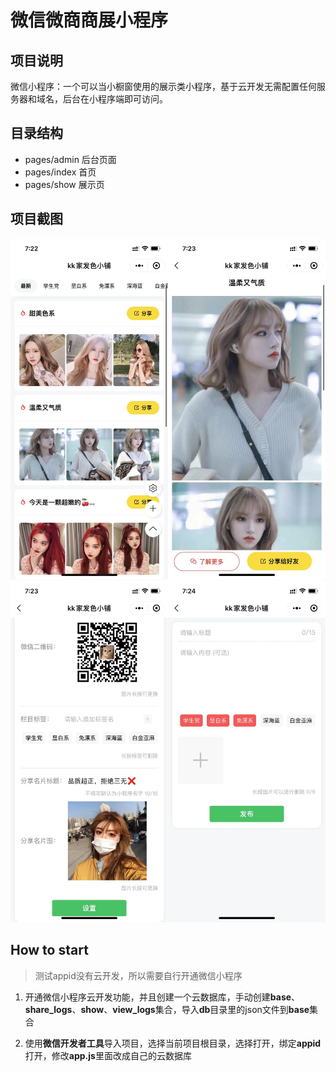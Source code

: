 # 微信微商商展小程序
## 项目说明
微信小程序：一个可以当小橱窗使用的展示类小程序，基于云开发无需配置任何服务器和域名，后台在小程序端即可访问。
## 目录结构
- pages/admin 后台页面
- pages/index 首页
- pages/show 展示页
## 项目截图

<img src="images/微信图片_20210425203004.jpg" width="50%"><img src="images/微信图片_20210425202833.jpg" width="50%">
<img src="images/微信图片_20210425202836.jpg" width="50%"><img src="images/微信图片_20210425202829.jpg" width="50%">

## How to start

> 测试appid没有云开发，所以需要自行开通微信小程序

1. 开通微信小程序云开发功能，并且创建一个云数据库，手动创建**base**、**share_logs**、**show**、**view_logs**集合，导入**db**目录里的json文件到**base**集合


2. 使用**微信开发者工具**导入项目，选择当前项目根目录，选择打开，绑定**appid**打开，修改**app.js**里面改成自己的云数据库
